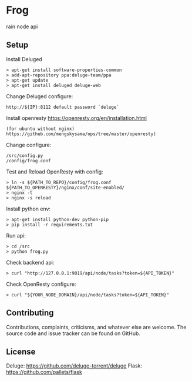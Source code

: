 Frog
===================
rain node api

Setup
------------

Install Deluged

    > apt-get install software-properties-common
    > add-apt-repository ppa:deluge-team/ppa
    > apt-get update
    > apt-get install deluged deluge-web

Change Deluged configure:

    http://${IP}:8112 default password `deluge`

Install openresty https://openresty.org/en/installation.html

    (for ubuntu without nginx) https://github.com/mengskysama/ops/tree/master/openresty)

Change configure:

    /src/config.py
    /config/frog.conf

Test and Reload OpenResty with config:

    > ln -s ${PATH_TO_REPO}/config/frog.conf ${PATH_TO_OPENRESTY}/nginx/conf/site-enabled/
    > nginx -t
    > nginx -s reload

Install python env:

    > apt-get install python-dev python-pip
    > pip install -r requirements.txt

Run api:

    > cd /src
    > python frog.py

Check backend api:

    > curl "http://127.0.0.1:9019/api/node/tasks?token=${API_TOKEN}"

Check OpenResty configure:

    > curl "${YOUR_NODE_DOMAIN}/api/node/tasks?token=${API_TOKEN}"

Contributing
------------

Contributions, complaints, criticisms, and whatever else are welcome. The source
code and issue tracker can be found on GitHub.

License
-------

Deluge: https://github.com/deluge-torrent/deluge
Flask: https://github.com/pallets/flask
